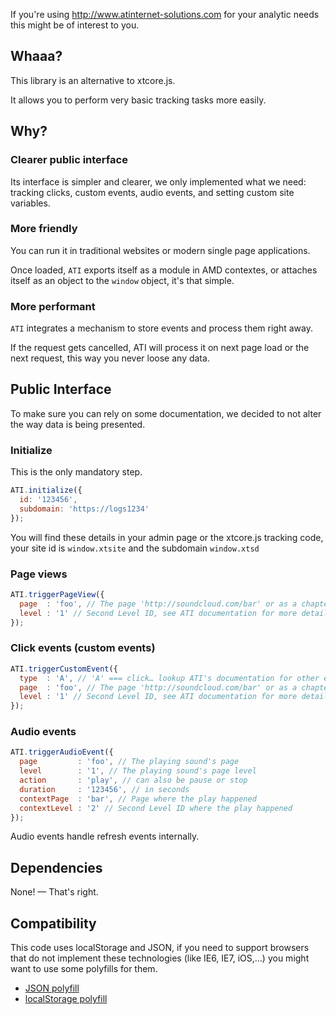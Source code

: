 If you're using http://www.atinternet-solutions.com for your analytic needs this might be of interest to you.

## Whaaa?

This library is an alternative to xtcore.js.

It allows you to perform very basic tracking tasks more easily.

## Why?

### Clearer public interface

Its interface is simpler and clearer, we only implemented what we need: tracking clicks, custom events, audio events, and setting custom site variables.

### More friendly

You can run it in traditional websites or modern single page applications.

Once loaded, ```ATI``` exports itself as a module in AMD contextes, or attaches itself as an object to the ```window``` object, it's that simple.

### More performant

```ATI``` integrates a mechanism to store events and process them right away.

If the request gets cancelled, ATI will process it on next page load or the next request, this way you never loose any data.

## Public Interface

To make sure you can rely on some documentation, we decided to not alter the way data is being presented.

### Initialize

This is the only mandatory step.

```javascript
ATI.initialize({
  id: '123456',
  subdomain: 'https://logs1234'
});
```

You will find these details in your admin page or the xtcore.js tracking code, your site id is ```window.xtsite``` and the subdomain ```window.xtsd```

### Page views

```javascript
ATI.triggerPageView({
  page  : 'foo', // The page 'http://soundcloud.com/bar' or as a chapter 'foo::http://soundcloud.com/bar'
  level : '1' // Second Level ID, see ATI documentation for more details
});
```

### Click events (custom events)

```javascript
ATI.triggerCustomEvent({
  type  : 'A', // 'A' === click… lookup ATI's documentation for other event types
  page  : 'foo', // The page 'http://soundcloud.com/bar' or as a chapter 'foo::http://soundcloud.com/bar'
  level : '1' // Second Level ID, see ATI documentation for more details
});
```

### Audio events

```javascript
ATI.triggerAudioEvent({
  page         : 'foo', // The playing sound's page
  level        : '1', // The playing sound's page level
  action       : 'play', // can also be pause or stop
  duration     : '123456', // in seconds
  contextPage  : 'bar', // Page where the play happened
  contextLevel : '2' // Second Level ID where the play happened
});
```

Audio events handle refresh events internally.

## Dependencies

None! — That's right.

## Compatibility

This code uses localStorage and JSON, if you need to support browsers that do not implement these technologies (like IE6, IE7, iOS,…) you might want to use some polyfills for them.

  * [JSON polyfill](https://github.com/douglascrockford/JSON-js)
  * [localStorage polyfill](https://developer.mozilla.org/en/DOM/Storage#Compatibility)
